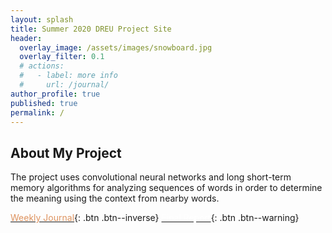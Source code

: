 ```yaml
---
layout: splash
title: Summer 2020 DREU Project Site
header:
  overlay_image: /assets/images/snowboard.jpg
  overlay_filter: 0.1
  # actions:
  #   - label: more info
  #     url: /journal/
author_profile: true
published: true
permalink: /
---
```


## About My Project

The project uses convolutional neural networks and long short-term memory algorithms for analyzing sequences of words in order to determine the meaning using the context from nearby words.

[<span style="color: #de935f">Weekly Journal</span>](journal/){: .btn .btn--inverse}
[<span style="color: white">Final Report</span>](files/finalreport.pdf){: .btn .btn--warning}


